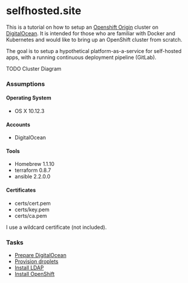selfhosted.site
===============

This is a tutorial on how to setup an [Openshift Origin](https://github.com/openshift/origin) cluster on [DigitalOcean](https://digitalocean.com). It is intended for those who are familiar
with Docker and Kubernetes and would like to bring up an OpenShift cluster from scratch.

The goal is to setup a hypothetical platform-as-a-service for self-hosted apps, with a running continuous deployment pipeline (GitLab).

TODO Cluster Diagram

### Assumptions

#### Operating System

* OS X 10.12.3

#### Accounts

* DigitalOcean

#### Tools

* Homebrew 1.1.10
* terraform 0.8.7
* ansible 2.2.0.0

#### Certificates

* certs/cert.pem
* certs/key.pem
* certs/ca.pem

I use a wildcard certificate (not included).

### Tasks

* [Prepare DigitalOcean](digitalocean/README.md)
* [Provision droplets](terraform/provision.md)
* [Install LDAP](ldap/README.md)
* [Install OpenShift](openshift/README.md)
